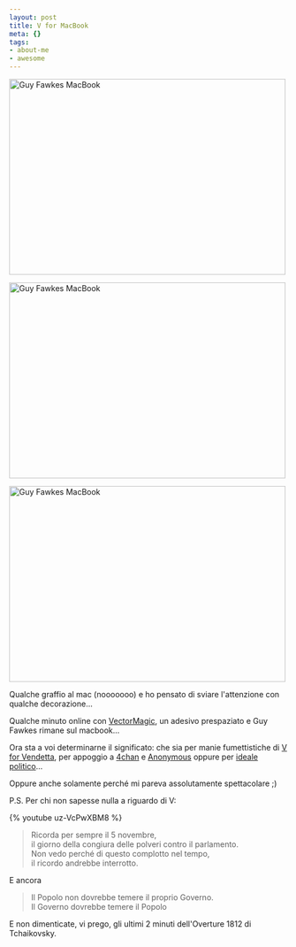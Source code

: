 ```yaml
--- 
layout: post
title: V for MacBook
meta: {}
tags: 
- about-me
- awesome
---
```

<a href="http://www.flickr.com/photos/lastknight/2627998764/" class="tt-flickr tt-flickr-Medium"><img src="http://farm4.static.flickr.com/3027/2627998764_d67d9b1236.jpg" alt="Guy Fawkes MacBook" width="500" height="354" border="0" /></a>  
   
<a href="http://www.flickr.com/photos/lastknight/2627181059/" class="tt-flickr tt-flickr-Medium"><img src="http://farm4.static.flickr.com/3259/2627181059_364c1f83f8.jpg" alt="Guy Fawkes MacBook" width="500" height="354" border="0" /></a>  
  
<a href="http://www.flickr.com/photos/lastknight/2627180929/" class="tt-flickr tt-flickr-Medium"><img src="http://farm4.static.flickr.com/3269/2627180929_8412d0db7c.jpg" alt="Guy Fawkes MacBook" width="500" height="354" border="0" /></a>  
  
Qualche graffio al mac (nooooooo) e ho pensato di sviare l'attenzione con qualche decorazione...  
  
Qualche minuto online con [VectorMagic](http://vectormagic.com/), un adesivo prespaziato e Guy Fawkes rimane sul macbook...  
  
Ora sta a voi determinarne il significato: che sia per manie fumettistiche di [V for Vendetta](http://it.wikipedia.org/wiki/V_for_Vendetta), per appoggio a [4chan](http://www.encyclopediadramatica.com/index.php/4chan) e [Anonymous](http://www.encyclopediadramatica.com/index.php/Anonymous) oppure per [ideale politico](http://it.wikipedia.org/wiki/Guy_Fawkes)...  
  
Oppure anche solamente perché mi pareva assolutamente spettacolare ;)  
  
P.S. Per chi non sapesse nulla a riguardo di V:

{% youtube uz-VcPwXBM8 %}  
  
> Ricorda per sempre il 5 novembre,  
> il giorno della congiura delle polveri contro il parlamento.  
> Non vedo perché di questo complotto nel tempo,  
> il ricordo andrebbe interrotto.  
  
E ancora  
  
> Il Popolo non dovrebbe temere il proprio Governo.  
> Il Governo dovrebbe temere il Popolo  
  
E non dimenticate, vi prego, gli ultimi 2 minuti dell'Overture 1812 di Tchaikovsky.  
  
 
